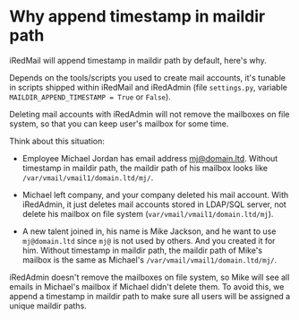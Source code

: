 # Why append timestamp in maildir path

iRedMail will append timestamp in maildir path by default, here's why.

Depends on the tools/scripts you used to create mail accounts, it's tunable
in scripts shipped within iRedMail and iRedAdmin (file `settings.py`, variable
`MAILDIR_APPEND_TIMESTAMP = True` or `False`).

Deleting mail accounts with iRedAdmin will not remove the mailboxes on file
system, so that you can keep user's mailbox for some time.

Think about this situation:

* Employee Michael Jordan has email address mj@domain.ltd. Without timestamp
in maildir path, the maildir path of his mailbox looks like
`/var/vmail/vmail1/domain.ltd/mj/`.

* Michael left company, and your company deleted his mail account. With
iRedAdmin, it just deletes mail accounts stored in LDAP/SQL server, not delete
his mailbox on file system (`var/vmail/vmail1/domain.ltd/mj`).

* A new talent joined in, his name is Mike Jackson, and he want to use
`mj@domain.ltd` since `mj@` is not used by others. And you created it for him.
Without timestamp in maildir path, the maildir path of Mike's mailbox is the
same as Michael's `/var/vmail/vmail1/domain.ltd/mj/`.

iRedAdmin doesn't remove the mailboxes on file system, so Mike will see all
emails in Michael's mailbox if Michael didn't delete them. To avoid this, we
append a timestamp in maildir path to make sure all users will be assigned
a unique maildir paths.
